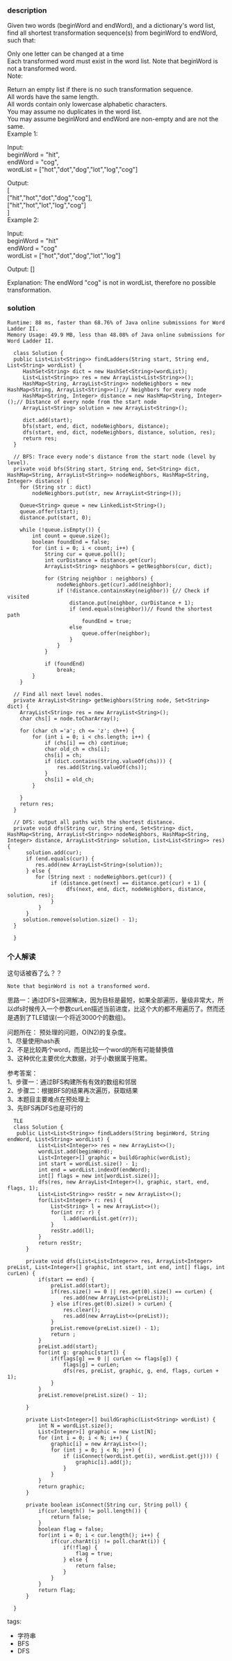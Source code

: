 ### description    
  Given two words (beginWord and endWord), and a dictionary's word list, find all shortest transformation sequence(s) from beginWord to endWord, such that:  
    
  Only one letter can be changed at a time  
  Each transformed word must exist in the word list. Note that beginWord is not a transformed word.  
  Note:  
    
  Return an empty list if there is no such transformation sequence.  
  All words have the same length.  
  All words contain only lowercase alphabetic characters.  
  You may assume no duplicates in the word list.  
  You may assume beginWord and endWord are non-empty and are not the same.  
  Example 1:  
    
  Input:  
  beginWord = "hit",  
  endWord = "cog",  
  wordList = ["hot","dot","dog","lot","log","cog"]  
    
  Output:  
  [  
    ["hit","hot","dot","dog","cog"],  
    ["hit","hot","lot","log","cog"]  
  ]  
  Example 2:  
    
  Input:  
  beginWord = "hit"  
  endWord = "cog"  
  wordList = ["hot","dot","dog","lot","log"]  
    
  Output: []  
    
  Explanation: The endWord "cog" is not in wordList, therefore no possible transformation.    
### solution    
```    
Runtime: 88 ms, faster than 68.76% of Java online submissions for Word Ladder II.  
Memory Usage: 49.9 MB, less than 48.08% of Java online submissions for Word Ladder II.  
  
  class Solution {  
  public List<List<String>> findLadders(String start, String end, List<String> wordList) {  
     HashSet<String> dict = new HashSet<String>(wordList);  
     List<List<String>> res = new ArrayList<List<String>>();           
     HashMap<String, ArrayList<String>> nodeNeighbors = new HashMap<String, ArrayList<String>>();// Neighbors for every node  
     HashMap<String, Integer> distance = new HashMap<String, Integer>();// Distance of every node from the start node  
     ArrayList<String> solution = new ArrayList<String>();  
    
     dict.add(start);            
     bfs(start, end, dict, nodeNeighbors, distance);                   
     dfs(start, end, dict, nodeNeighbors, distance, solution, res);     
     return res;  
  }  
    
  // BFS: Trace every node's distance from the start node (level by level).  
  private void bfs(String start, String end, Set<String> dict, HashMap<String, ArrayList<String>> nodeNeighbors, HashMap<String, Integer> distance) {  
    for (String str : dict)  
        nodeNeighbors.put(str, new ArrayList<String>());  
    
    Queue<String> queue = new LinkedList<String>();  
    queue.offer(start);  
    distance.put(start, 0);  
    
    while (!queue.isEmpty()) {  
        int count = queue.size();  
        boolean foundEnd = false;  
        for (int i = 0; i < count; i++) {  
            String cur = queue.poll();  
            int curDistance = distance.get(cur);                  
            ArrayList<String> neighbors = getNeighbors(cur, dict);  
    
            for (String neighbor : neighbors) {  
                nodeNeighbors.get(cur).add(neighbor);  
                if (!distance.containsKey(neighbor)) {// Check if visited  
                    distance.put(neighbor, curDistance + 1);  
                    if (end.equals(neighbor))// Found the shortest path  
                        foundEnd = true;  
                    else  
                        queue.offer(neighbor);  
                    }  
                }  
            }  
    
            if (foundEnd)  
                break;  
        }  
    }  
    
  // Find all next level nodes.      
  private ArrayList<String> getNeighbors(String node, Set<String> dict) {  
    ArrayList<String> res = new ArrayList<String>();  
    char chs[] = node.toCharArray();  
    
    for (char ch ='a'; ch <= 'z'; ch++) {  
        for (int i = 0; i < chs.length; i++) {  
            if (chs[i] == ch) continue;  
            char old_ch = chs[i];  
            chs[i] = ch;  
            if (dict.contains(String.valueOf(chs))) {  
                res.add(String.valueOf(chs));  
            }  
            chs[i] = old_ch;  
        }  
    
    }  
    return res;  
  }  
    
  // DFS: output all paths with the shortest distance.  
  private void dfs(String cur, String end, Set<String> dict, HashMap<String, ArrayList<String>> nodeNeighbors, HashMap<String, Integer> distance, ArrayList<String> solution, List<List<String>> res) {  
      solution.add(cur);  
      if (end.equals(cur)) {  
         res.add(new ArrayList<String>(solution));  
      } else {  
         for (String next : nodeNeighbors.get(cur)) {              
              if (distance.get(next) == distance.get(cur) + 1) {  
                   dfs(next, end, dict, nodeNeighbors, distance, solution, res);  
              }  
          }  
      }             
     solution.remove(solution.size() - 1);  
  }  
        
  }  
```    
    
### 个人解读    
  这句话被吞了么？？  
  ```  
  Note that beginWord is not a transformed word.  
  ```  
    
  思路一：通过DFS+回溯解决，因为目标是最短，如果全部遍历，量级非常大，所以dfs时候传入一个参数curLen描述当前进度，比这个大的都不用遍历了。然而还是遇到了TLE错误(一个将近3000个的数组)。  
    
  问题所在： 预处理的问题，O(N2)的复杂度。  
  1、尽量使用hash表  
  2、不是比较两个word，而是比较一个word的所有可能替换值  
  3、这种优化主要优化大数据，对于小数据属于拖累。  
    
  参考答案：  
  1、步骤一：通过BFS构建所有有效的数组和邻居  
  2、步骤二：根据BFS的结果再次遍历，获取结果  
  3、本题目主要难点在预处理上  
  3、先BFS再DFS也是可行的  
    
    
  ```  
    TLE   
    class Solution {  
     public List<List<String>> findLadders(String beginWord, String endWord, List<String> wordList) {  
            List<List<Integer>> res = new ArrayList<>();  
            wordList.add(beginWord);  
            List<Integer>[] graphic = buildGraphic(wordList);  
            int start = wordList.size() - 1;  
            int end = wordList.indexOf(endWord);  
            int[] flags = new int[wordList.size()];  
            dfs(res, new ArrayList<Integer>(), graphic, start, end, flags, 1);  
            List<List<String>> resStr = new ArrayList<>();  
            for(List<Integer> r: res) {  
                List<String> l = new ArrayList<>();  
                for(int rr: r) {  
                    l.add(wordList.get(rr));  
                }  
                resStr.add(l);  
            }  
            return resStr;  
        }  
      
        private void dfs(List<List<Integer>> res, ArrayList<Integer> preList, List<Integer>[] graphic, int start, int end, int[] flags, int curLen) {  
            if(start == end) {  
                preList.add(start);  
                if(res.size() == 0 || res.get(0).size() == curLen) {  
                    res.add(new ArrayList<>(preList));  
                } else if(res.get(0).size() > curLen) {  
                    res.clear();  
                    res.add(new ArrayList<>(preList));  
                }  
                preList.remove(preList.size() - 1);  
                return ;  
            }  
            preList.add(start);  
            for(int g: graphic[start]) {  
                if(flags[g] == 0 || curLen <= flags[g]) {  
                    flags[g] = curLen;  
                    dfs(res, preList, graphic, g, end, flags, curLen + 1);  
                }  
            }  
            preList.remove(preList.size() - 1);  
      
        }  
      
        private List<Integer>[] buildGraphic(List<String> wordList) {  
            int N = wordList.size();  
            List<Integer>[] graphic = new List[N];  
            for (int i = 0; i < N; i++) {  
                graphic[i] = new ArrayList<>();  
                for (int j = 0; j < N; j++) {  
                    if (isConnect(wordList.get(i), wordList.get(j))) {  
                        graphic[i].add(j);  
                    }  
                }  
            }  
            return graphic;  
        }  
      
        private boolean isConnect(String cur, String poll) {  
            if(cur.length() != poll.length()) {  
                return false;  
            }  
            boolean flag = false;  
            for(int i = 0; i < cur.length(); i++) {  
                if(cur.charAt(i) != poll.charAt(i)) {  
                    if(!flag) {  
                        flag = true;  
                    } else {  
                        return false;  
                    }  
                }  
            }  
            return flag;  
        }  
          
    }  
  ```  
    
tags:    
  -  字符串  
  -  BFS  
  -  DFS  

